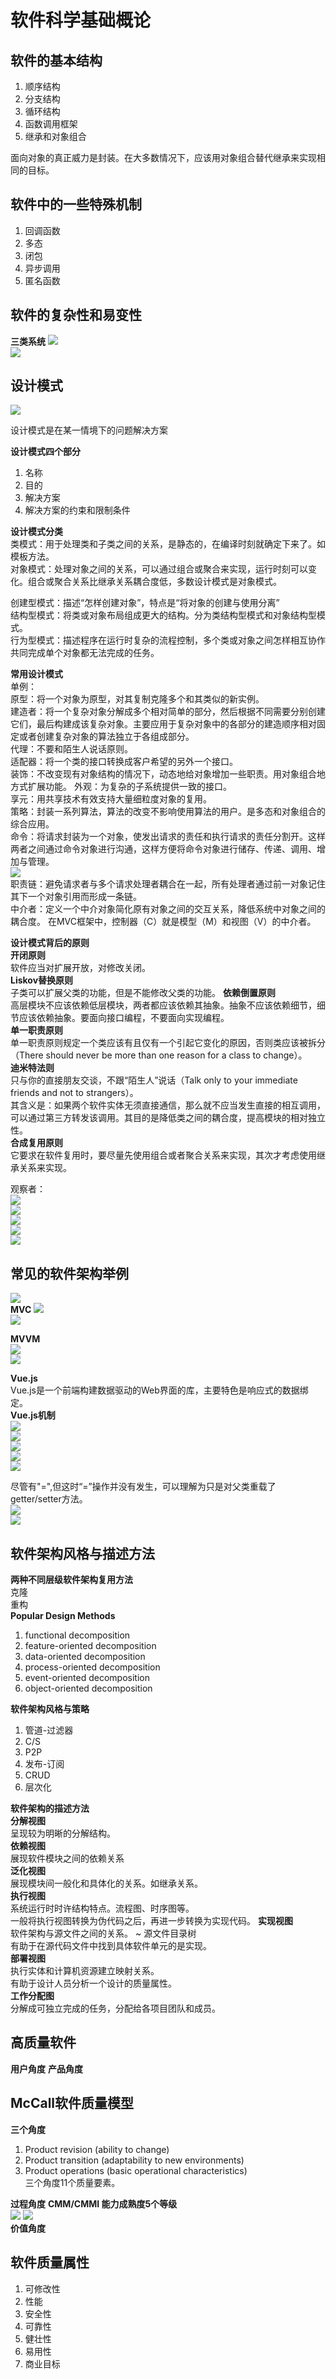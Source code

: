 # 软件科学基础概论  
## 软件的基本结构  
1. 顺序结构
2. 分支结构
3. 循环结构
4. 函数调用框架
5. 继承和对象组合  

面向对象的真正威力是封装。在大多数情况下，应该用对象组合替代继承来实现相同的目标。  

## 软件中的一些特殊机制  
1. 回调函数 
2. 多态 
3. 闭包 
4. 异步调用 
5. 匿名函数  

## 软件的复杂性和易变性
**三类系统**
![](../../attachments/2021-07-17-09-14-36.png)  
![](../../attachments/2021-07-17-09-15-22.png)  

## 设计模式  
![](../../attachments/2021-07-17-09-22-12.png)  

设计模式是在某一情境下的问题解决方案  

**设计模式四个部分**  
1. 名称
2. 目的
3. 解决方案
4. 解决方案的约束和限制条件  

**设计模式分类**  
类模式：用于处理类和子类之间的关系，是静态的，在编译时刻就确定下来了。如模板方法。  
对象模式：处理对象之间的关系，可以通过组合或聚合来实现，运行时刻可以变化。组合或聚合关系比继承关系耦合度低，多数设计模式是对象模式。  

创建型模式：描述“怎样创建对象”，特点是“将对象的创建与使用分离”    
结构型模式：将类或对象布局组成更大的结构。分为类结构型模式和对象结构型模式。  
行为型模式：描述程序在运行时复杂的流程控制，多个类或对象之间怎样相互协作共同完成单个对象都无法完成的任务。 

**常用设计模式**  
单例：  
原型：将一个对象为原型，对其复制克隆多个和其类似的新实例。  
建造者：将一个复杂对象分解成多个相对简单的部分，然后根据不同需要分别创建它们，最后构建成该复杂对象。主要应用于复杂对象中的各部分的建造顺序相对固定或者创建复杂对象的算法独立于各组成部分。  
代理：不要和陌生人说话原则。  
适配器：将一个类的接口转换成客户希望的另外一个接口。  
装饰：不改变现有对象结构的情况下，动态地给对象增加一些职责。用对象组合地方式扩展功能。
外观：为复杂的子系统提供一致的接口。  
享元：用共享技术有效支持大量细粒度对象的复用。  
策略：封装一系列算法，算法的改变不影响使用算法的用户。是多态和对象组合的综合应用。  
命令：将请求封装为一个对象，使发出请求的责任和执行请求的责任分割开。这样两者之间通过命令对象进行沟通，这样方便将命令对象进行储存、传递、调用、增加与管理。  
![](../../attachments/2021-07-17-10-02-30.png)  
职责链：避免请求者与多个请求处理者耦合在一起，所有处理者通过前一对象记住其下一个对象引用而形成一条链。  
中介者：定义一个中介对象简化原有对象之间的交互关系，降低系统中对象之间的耦合度。  在MVC框架中，控制器（C）就是模型（M）和视图（V）的中介者。   

**设计模式背后的原则**   
**开闭原则**  
软件应当对扩展开放，对修改关闭。  
**Liskov替换原则**  
子类可以扩展父类的功能，但是不能修改父类的功能。 
**依赖倒置原则**  
高层模块不应该依赖低层模块，两者都应该依赖其抽象。抽象不应该依赖细节，细节应该依赖抽象。要面向接口编程，不要面向实现编程。   
**单一职责原则**   
单一职责原则规定一个类应该有且仅有一个引起它变化的原因，否则类应该被拆分（There should never be more than one reason for a class to change）。  
**迪米特法则**  
只与你的直接朋友交谈，不跟“陌生人”说话（Talk only to your immediate friends and not to strangers）。  
其含义是：如果两个软件实体无须直接通信，那么就不应当发生直接的相互调用，可以通过第三方转发该调用。其目的是降低类之间的耦合度，提高模块的相对独立性。  
**合成复用原则**  
它要求在软件复用时，要尽量先使用组合或者聚合关系来实现，其次才考虑使用继承关系来实现。 

观察者：  
![](../../attachments/2021-07-17-10-15-33.png)    
![](../../attachments/2021-07-17-10-17-04.png)  
![](../../attachments/2021-07-17-10-17-15.png)  
![](../../attachments/2021-07-17-10-17-23.png)  
![](../../attachments/2021-07-17-10-17-29.png)  

## 常见的软件架构举例  

![](../../attachments/2021-07-17-10-22-45.png)  
**MVC**
![](../../attachments/2021-07-17-10-24-26.png)  
![](../../attachments/2021-07-17-10-27-22.png)  

**MVVM**   
![](../../attachments/2021-07-17-10-29-56.png)  
![](../../attachments/2021-07-17-10-30-08.png)  

**Vue.js**  
Vue.js是一个前端构建数据驱动的Web界面的库，主要特色是响应式的数据绑定。  
**Vue.js机制**  
![](../../attachments/2021-07-19-13-59-33.png)  
![](../../attachments/2021-07-19-13-59-56.png)  
![](../../attachments/2021-07-19-14-00-12.png)  
![](../../attachments/2021-07-19-14-00-37.png)  
![](../../attachments/2021-07-19-14-00-59.png)  

尽管有"=",但这时“=”操作并没有发生，可以理解为只是对父类重载了getter/setter方法。  
![](../../attachments/2021-07-19-14-02-59.png)  
![](../../attachments/2021-07-19-14-03-26.png)  



## 软件架构风格与描述方法   
**两种不同层级软件架构复用方法**  
克隆  
重构  
**Popular Design Methods**  
1. functional decomposition  
2. feature-oriented decomposition  
3. data-oriented decomposition  
4. process-oriented decomposition  
5. event-oriented decomposition  
6. object-oriented decomposition  

**软件架构风格与策略**  
1. 管道-过滤器  
2. C/S  
3. P2P
4. 发布-订阅  
5. CRUD  
6. 层次化  

**软件架构的描述方法**  
**分解视图**  
呈现较为明晰的分解结构。  
**依赖视图**  
展现软件模块之间的依赖关系  
**泛化视图**  
展现模块间一般化和具体化的关系。如继承关系。  
**执行视图**  
系统运行时时许结构特点。流程图、时序图等。  
一般将执行视图转换为伪代码之后，再进一步转换为实现代码。
**实现视图**  
软件架构与源文件之间的关系。  ~ 源文件目录树  
有助于在源代码文件中找到具体软件单元的是实现。  
**部署视图**  
执行实体和计算机资源建立映射关系。  
有助于设计人员分析一个设计的质量属性。  
**工作分配图**  
分解成可独立完成的任务，分配给各项目团队和成员。  

## 高质量软件  
**用户角度**
**产品角度**   

## McCall软件质量模型 
**三个角度**
1. Product revision (ability to change)
2. Product transition (adaptability to new environments)  
3. Product operations (basic operational characteristics)   
三个角度11个质量要素。  

**过程角度** 
**CMM/CMMI 能力成熟度5个等级**  
![](../../attachments/2021-07-19-14-05-32.png)
![](../../attachments/2021-07-17-10-57-08.png)  
**价值角度**  

## 软件质量属性   
1. 可修改性  
2. 性能 
3. 安全性
4. 可靠性
5. 健壮性
6. 易用性
7. 商业目标  
